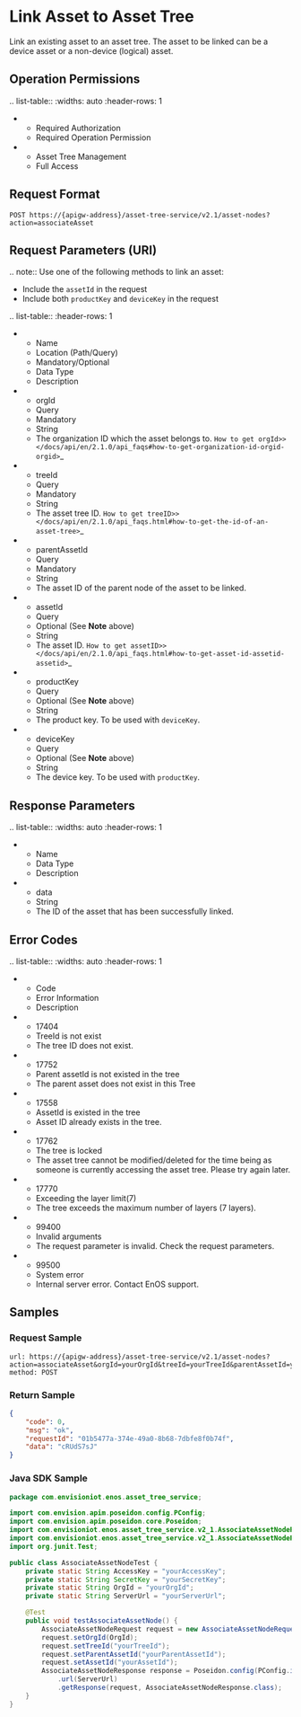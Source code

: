 # Link Asset to Asset Tree

Link an existing asset to an asset tree. The asset to be linked can be a device asset or a non-device (logical) asset. 

## Operation Permissions

.. list-table::
   :widths: auto
   :header-rows: 1

   * - Required Authorization
     - Required Operation Permission
   * - Asset Tree Management
     - Full Access

## Request Format

```
POST https://{apigw-address}/asset-tree-service/v2.1/asset-nodes?action=associateAsset
```

## Request Parameters (URI)

.. note:: Use one of the following methods to link an asset:

   - Include the ``assetId`` in the request 
   - Include both ``productKey`` and ``deviceKey`` in the request 


.. list-table::
   :header-rows: 1

   * - Name
     - Location (Path/Query)
     - Mandatory/Optional
     - Data Type
     - Description
   * - orgId
     - Query
     - Mandatory
     - String
     - The organization ID which the asset belongs to. `How to get orgId>> </docs/api/en/2.1.0/api_faqs#how-to-get-organization-id-orgid-orgid>`_
   * - treeId
     - Query
     - Mandatory
     - String
     - The asset tree ID. `How to get treeID>> </docs/api/en/2.1.0/api_faqs.html#how-to-get-the-id-of-an-asset-tree>`_
   * - parentAssetId
     - Query
     - Mandatory
     - String
     - The asset ID of the parent node of the asset to be linked.
   * - assetId
     - Query
     - Optional (See **Note** above)
     - String
     - The asset ID. `How to get assetID>> </docs/api/en/2.1.0/api_faqs.html#how-to-get-asset-id-assetid-assetid>`_
   * - productKey
     - Query
     - Optional (See **Note** above)
     - String
     - The product key. To be used with ``deviceKey``.
   * - deviceKey
     - Query
     - Optional (See **Note** above)
     - String
     - The device key. To be used with ``productKey``.



## Response Parameters

.. list-table::
   :widths: auto
   :header-rows: 1

   * - Name
     - Data Type
     - Description
   * - data
     - String
     - The ID of the asset that has been successfully linked.


## Error Codes

.. list-table::
   :widths: auto
   :header-rows: 1

   * - Code
     - Error Information
     - Description
   * - 17404
     - TreeId is not exist
     - The tree ID does not exist.
   * - 17752
     - Parent assetId is not existed in the tree
     - The parent asset does not exist in this Tree
   * - 17558
     - AssetId is existed in the tree
     - Asset ID already exists in the tree.
   * - 17762
     - The tree is locked
     - The asset tree cannot be modified/deleted for the time being as someone is currently accessing the asset tree. Please try again later.
   * - 17770
     - Exceeding the layer limit(7)
     - The tree exceeds the maximum number of layers (7 layers).
   * - 99400
     - Invalid arguments
     - The request parameter is invalid. Check the request parameters.
   * - 99500
     - System error
     - Internal server error. Contact EnOS support.



## Samples

### Request Sample

```
url: https://{apigw-address}/asset-tree-service/v2.1/asset-nodes?action=associateAsset&orgId=yourOrgId&treeId=yourTreeId&parentAssetId=yourAssetId&productKey=yourProductKey&deviceKey=yourDeviceKey
method: POST 
```

### Return Sample

```json
{
    "code": 0,
    "msg": "ok",
    "requestId": "01b5477a-374e-49a0-8b68-7dbfe8f0b74f",
    "data": "cRUdS7sJ"
}
```

### Java SDK Sample

```java
package com.envisioniot.enos.asset_tree_service;

import com.envision.apim.poseidon.config.PConfig;
import com.envision.apim.poseidon.core.Poseidon;
import com.envisioniot.enos.asset_tree_service.v2_1.AssociateAssetNodeRequest;
import com.envisioniot.enos.asset_tree_service.v2_1.AssociateAssetNodeResponse;
import org.junit.Test;

public class AssociateAssetNodeTest {
    private static String AccessKey = "yourAccessKey";
    private static String SecretKey = "yourSecretKey";
    private static String OrgId = "yourOrgId";
    private static String ServerUrl = "yourServerUrl";

    @Test
    public void testAssociateAssetNode() {
        AssociateAssetNodeRequest request = new AssociateAssetNodeRequest();
        request.setOrgId(OrgId);
        request.setTreeId("yourTreeId");
        request.setParentAssetId("yourParentAssetId");
        request.setAssetId("yourAssetId");
        AssociateAssetNodeResponse response = Poseidon.config(PConfig.init().appKey(AccessKey).appSecret(SecretKey).debug())
            .url(ServerUrl)
            .getResponse(request, AssociateAssetNodeResponse.class);
    }
}
```